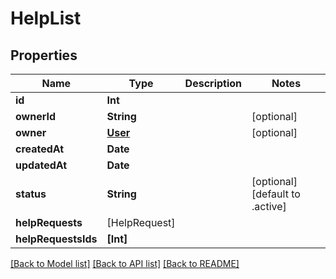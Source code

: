 # HelpList

## Properties
Name | Type | Description | Notes
------------ | ------------- | ------------- | -------------
**id** | **Int** |  | 
**ownerId** | **String** |  | [optional] 
**owner** | [**User**](User.md) |  | [optional] 
**createdAt** | **Date** |  | 
**updatedAt** | **Date** |  | 
**status** | **String** |  | [optional] [default to .active]
**helpRequests** | [HelpRequest] |  | 
**helpRequestsIds** | **[Int]** |  | 

[[Back to Model list]](../README.md#documentation-for-models) [[Back to API list]](../README.md#documentation-for-api-endpoints) [[Back to README]](../README.md)


